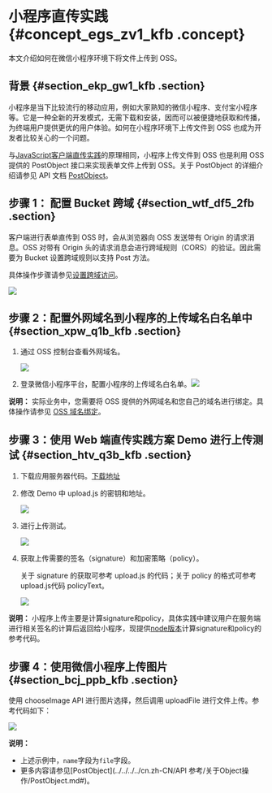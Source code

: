 # 小程序直传实践 {#concept_egs_zv1_kfb .concept}

本文介绍如何在微信小程序环境下将文件上传到 OSS。

## 背景 {#section_ekp_gw1_kfb .section}

小程序是当下比较流行的移动应用，例如大家熟知的微信小程序、支付宝小程序等。它是一种全新的开发模式，无需下载和安装，因而可以被便捷地获取和传播，为终端用户提供更优的用户体验。如何在小程序环境下上传文件到 OSS 也成为开发者比较关心的一个问题。

与[JavaScript客户端直传实践](https://help.aliyun.com/document_detail/31925.html)的原理相同，小程序上传文件到 OSS 也是利用 OSS 提供的 PostObject 接口来实现表单文件上传到 OSS。关于 PostObject 的详细介绍请参见 API 文档 [PostObject](https://help.aliyun.com/document_detail/31988.html)。

## 步骤 1： 配置 Bucket 跨域 {#section_wtf_df5_2fb .section}

客户端进行表单直传到 OSS 时，会从浏览器向 OSS 发送带有 Origin 的请求消息。OSS 对带有 Origin 头的请求消息会进行跨域规则（CORS）的验证。因此需要为 Bucket 设置跨域规则以支持 Post 方法。

具体操作步骤请参见[设置跨域访问](../../../../cn.zh-CN/控制台用户指南/管理存储空间/设置跨域访问.md#)。

![](http://static-aliyun-doc.oss-cn-hangzhou.aliyuncs.com/assets/img/22627/155626781613349_zh-CN.png)

## 步骤 2：配置外网域名到小程序的上传域名白名单中 {#section_xpw_q1b_kfb .section}

1.  通过 OSS 控制台查看外网域名。

    ![](http://static-aliyun-doc.oss-cn-hangzhou.aliyuncs.com/assets/img/22627/155626781821479_zh-CN.png)

2.  登录微信小程序平台，配置小程序的上传域名白名单。![](images/21481_zh-CN_source.png)

**说明：** 实际业务中，您需要将 OSS 提供的外网域名和您自己的域名进行绑定。具体操作请参见 [OSS 域名绑定](../../../../cn.zh-CN/控制台用户指南/管理存储空间/管理域名/绑定自定义域名.md#)。

## 步骤 3：使用 Web 端直传实践方案 Demo 进行上传测试 {#section_htv_q3b_kfb .section}

1.  下载应用服务器代码。[下载地址](https://docs-aliyun.cn-hangzhou.oss.aliyun-inc.com/internal/oss/0.0.4/assets/sample/oss-h5-upload-js-direct.zip)
2.  修改 Demo 中 upload.js 的密钥和地址。

    ![](http://static-aliyun-doc.oss-cn-hangzhou.aliyuncs.com/assets/img/22627/155626781813368_zh-CN.png)

3.  进行上传测试。

    ![](http://static-aliyun-doc.oss-cn-hangzhou.aliyuncs.com/assets/img/22627/155626781913369_zh-CN.png)

4.  获取上传需要的签名（signature）和加密策略（policy）。

    关于 signature 的获取可参考 upload.js 的代码；关于 policy 的格式可参考 upload.js代码 policyText。

    ![](http://static-aliyun-doc.oss-cn-hangzhou.aliyuncs.com/assets/img/22627/155626781921482_zh-CN.png)


**说明：** 小程序上传主要是计算signature和policy，具体实践中建议用户在服务端进行相关签名的计算后返回给小程序，现提供[node版本](https://github.com/luozhang002/oss-sign-policy)计算signature和policy的参考代码。

## 步骤 4：使用微信小程序上传图片 {#section_bcj_ppb_kfb .section}

使用 chooseImage API 进行图片选择，然后调用 uploadFile 进行文件上传。参考代码如下：

![](http://static-aliyun-doc.oss-cn-hangzhou.aliyuncs.com/assets/img/22627/155626781913378_zh-CN.png)

**说明：** 

-   上述示例中，`name`字段为`file`字段。
-   更多内容请参见[PostObject](../../../../cn.zh-CN/API 参考/关于Object操作/PostObject.md#)。

